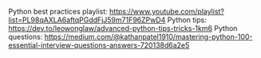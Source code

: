 Python best practices playlist: https://www.youtube.com/playlist?list=PL98qAXLA6aftqPGddFjJ59m71F96ZPwD4
Python tips: https://dev.to/leowonglaw/advanced-python-tips-tricks-1km6
Python questions: https://medium.com/@kathanpatel1910/mastering-python-100-essential-interview-questions-answers-720138d6a2e5